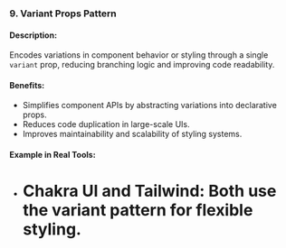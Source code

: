 ### **9. Variant Props Pattern**

#### Description:

Encodes variations in component behavior or styling through a single `variant` prop, reducing branching logic and improving code readability.

#### Benefits:

- Simplifies component APIs by abstracting variations into declarative props.
- Reduces code duplication in large-scale UIs.
- Improves maintainability and scalability of styling systems.

#### Example in Real Tools:

- # **Chakra UI and Tailwind:** Both use the variant pattern for flexible styling.
